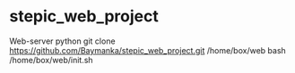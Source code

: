 # stepic_web_project
Web-server python
git clone https://github.com/Baymanka/stepic_web_project.git /home/box/web
bash /home/box/web/init.sh
